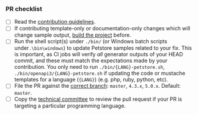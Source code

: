 <!-- Enter details of the change here. Include additional tests that have been done, reference to the issue for tracking, etc. -->

<!-- Please check the completed items below -->
### PR checklist

- [ ] Read the [contribution guidelines](https://github.com/openapitools/openapi-generator/blob/master/CONTRIBUTING.md).
- [ ] If contributing template-only or documentation-only changes which will change sample output, [build the project](https://github.com/OpenAPITools/openapi-generator#14---build-projects) before.
- [ ] Run the shell script(s) under `./bin/` (or Windows batch scripts under`.\bin\windows`) to update Petstore samples related to your fix. This is important, as CI jobs will verify _all_ generator outputs of your HEAD commit, and these must match the expectations made by your contribution. You only need to run `./bin/{LANG}-petstore.sh`, `./bin/openapi3/{LANG}-petstore.sh` if updating the code or mustache templates for a language (`{LANG}`) (e.g. php, ruby, python, etc).
- [ ] File the PR against the [correct branch](https://github.com/OpenAPITools/openapi-generator/wiki/Git-Branches): `master`, `4.3.x`, `5.0.x`. Default: `master`.
- [ ] Copy the [technical committee](https://github.com/openapitools/openapi-generator/#62---openapi-generator-technical-committee) to review the pull request if your PR is targeting a particular programming language.
